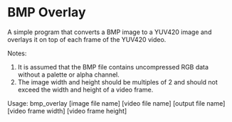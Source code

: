 # BMP Overlay
A simple program that converts a BMP image to a YUV420 image and overlays it on top of each frame of the YUV420 video.

Notes:
1) It is assumed that the BMP file contains uncompressed RGB data without a palette or alpha channel.
2) The image width and height should be multiples of 2 and should not exceed the width and height of a video frame.

Usage:
bmp_overlay [image file name] [video file name] [output file name] [video frame width] [video frame height]
